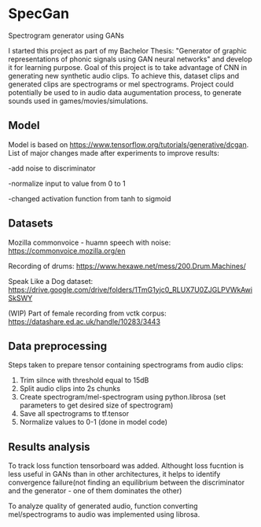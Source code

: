 # SpecGan
Spectrogram generator using GANs


I started this project as part of my Bachelor Thesis:
"Generator of graphic representations of phonic signals using GAN neural networks"
and develop it for learning purpose. 
Goal of this project is to take advantage of CNN in generating new synthetic audio clips. To achieve this, dataset clips and generated clips are spectrograms or mel spectrograms. 
Project could potentially be used to in audio data augumentation process, to generate sounds used in games/movies/simulations. 

## Model
Model is based on https://www.tensorflow.org/tutorials/generative/dcgan. 
List of major changes made after experiments to improve results:

-add noise to discriminator

-normalize input to value from 0 to 1

-changed activation function from tanh to sigmoid

## Datasets 

Mozilla commonvoice - huamn speech with noise: https://commonvoice.mozilla.org/en

Recording of drums: https://www.hexawe.net/mess/200.Drum.Machines/

Speak Like a Dog dataset: https://drive.google.com/drive/folders/1TmG1yjc0_RLUX7U0ZJGLPVWkAwiSkSWY

(WIP) Part of female recording from vctk corpus: https://datashare.ed.ac.uk/handle/10283/3443

## Data preprocessing

Steps taken to prepare tensor containing spectrograms from audio clips: 

1. Trim silnce with threshold equal to 15dB
2. Split audio clips into 2s chunks
3. Create spectrogram/mel-spectrogram using python.librosa (set parameters to get desired size of spectrogram)
4. Save all spectrograms to tf.tensor
5. Normalize values to 0-1 (done in model code)

## Results analysis 

To track loss function tensorboard was added. Althought loss fucntion is less useful in GANs than in other architectures, it helps to identify convergence failure(not finding an equilibrium between the discriminator and the generator - one of them dominates the other)

To analyze quality of generated audio, function converting mel/spectrograms to audio was implemented using librosa. 



